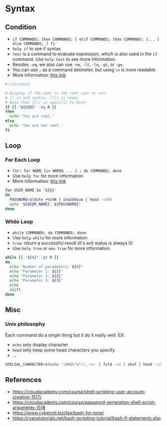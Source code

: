 # Syntax

## Condition
- `if COMMANDS; then COMMANDS; [ elif COMMANDS; then COMMANDS; ]... [ else COMMANDS; ] fi`
- `help if` to see if syntax
- `test` is a command to evaluate expression, which is also used in the `if` command. Use `help test` to see more information.
- Besides `-eq`, we also can use `-ne`, `-lt`, `-le`, `-gt`, or `-ge`.
- You can use `;` as a command delimeter, but using `\n` is more readable.
- More information: [this link](https://ryanstutorials.net/bash-scripting-tutorial/bash-if-statements.php)
```bash
#!/bin/bash

# Display if the user is the root user or not.
# [] is old syntax, [[]] is newer
# Note that [[]] is specific to bash
if [[ "${UID}" -eq 0 ]]
then
  echo 'You are root.'
else
  echo 'You are not root.'
fi
```

## Loop

### For Each Loop
- `for: for NAME [in WORDS ... ] ; do COMMANDS; done`
- Use `help for` for more information
- More information: [this link](https://www.cyberciti.biz/faq/bash-for-loop/)
```bash
for USER_NAME in "${@}"
do
  PASSWORD=$(date +%s%N | sha256sum | head -c48)
  echo "${USER_NAME}: ${PASSWORD}"
done
```

### While Loop
- `while COMMANDS; do COMMANDS; done`
- Use `help while` for more information
- `true`: return a successful result (it's exit status is always 0)
- Use `help true` or `man true` for more information.

```bash
while [[ "${#}" -gt 0 ]]
do
  echo "Number of parameters: ${#}"
  echo "Parameter 1: ${1}"
  echo "Parameter 2: ${2}"
  echo "Parameter 3: ${3}"
  echo
  shift
done
```

## Misc

### Unix philosophy
Each command do a single thing but it do it really well.
EX:
- `echo` only display character
- `head` only keep some head characters you specify
- ...
```bash
SPECIAL_CHARACTER=$(echo '!@#$%^&*()_-+=' | fold -w1 | shuf | head -c1)
```



## References
- https://cloudacademy.com/course/shell-scripting-user-account-creation-1517/
- https://cloudacademy.com/course/password-generation-shell-script-arguments-1518
- https://www.cyberciti.biz/faq/bash-for-loop/
- https://ryanstutorials.net/bash-scripting-tutorial/bash-if-statements.php